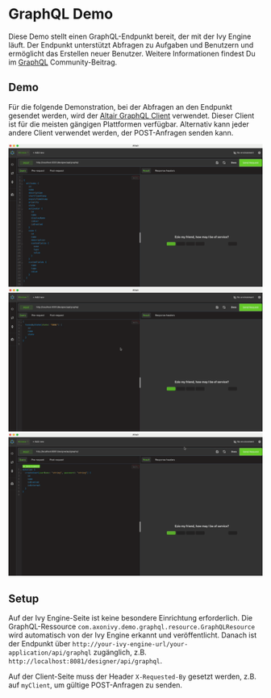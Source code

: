 # GraphQL Demo

Diese Demo stellt einen GraphQL-Endpunkt bereit, der mit der Ivy Engine läuft. Der Endpunkt unterstützt Abfragen zu Aufgaben und Benutzern und ermöglicht das Erstellen neuer Benutzer. Weitere Informationen findest Du im [GraphQL](https://community.axonivy.com/d/526-graphql) Community-Beitrag.

## Demo

Für die folgende Demonstration, bei der Abfragen an den Endpunkt gesendet werden, wird der [Altair GraphQL Client](https://altairgraphql.dev) verwendet. Dieser Client ist für die meisten gängigen Plattformen verfügbar. Alternativ kann jeder andere Client verwendet werden, der POST-Anfragen senden kann.

![Abfrage für alle Aufgaben](assets/all-tasks.gif)
![Abfrage für Aufgaben mit Status-Filter](assets/task-by-state.gif)
![Neuen Benutzer erstellen](assets/create-user.gif)

## Setup

Auf der Ivy Engine-Seite ist keine besondere Einrichtung erforderlich. Die GraphQL-Ressource `com.axonivy.demo.graphql.resource.GraphQLResource` wird automatisch von der Ivy Engine erkannt und veröffentlicht. Danach ist der Endpunkt über `http://your-ivy-engine-url/your-application/api/graphql` zugänglich, z.B. `http://localhost:8081/designer/api/graphql`.

Auf der Client-Seite muss der Header `X-Requested-By` gesetzt werden, z.B. auf `myClient`, um gültige POST-Anfragen zu senden.
